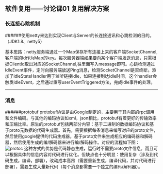 ## 软件复用——讨论课01 复用解决方案

### 长连接心跳机制

######使用netty来达到实现Client与Server的长连接通讯和心跳检测的目的。（JDK1.8、netty5）

基本思路：netty服务端通过一个Map保存所有连接上来的客户端SocketChannel,客户端的Id作为Map的key。每次服务器端如果要向某个客户端发送消息，只需根据ClientId取出对应的SocketChannel,往里面写入message即可。心跳检测通过IdleEvent事件，定时向服务端放送Ping消息，检测SocketChannel是否终断。添加了idleStateHandler用于监听链接idle，如果连接到达idle时间，这个handler会触发idleEvent，之后通过重写userEventTriggered方法，完成idle事件的处理。

----
### 消息
######protobuf
protobuf协议是由Google制定的，主要用于其内部的rpc调用和文件编码。与其他的编码协议如xml，json相比，protobuf有着更好的传输效率和压缩比率。原生的protobuf包括两部分内容：基于二进制的数据编码协议和基于proto元数据的代码生成器。首先，需要根据每条消息来编写对应的proto文件，然后使用google提供的代码生成器，基于proto文件来生成相应的编码器和解码器，然后使用生成的编/解码器来进行编/解码操作。对应的流程如下图：
![protoc](http://pomelo.netease.com/resource/documentImage/protocol/Protobuf_origin.png)
这种方式的优势是代码静态生成，运行时不需要proto文件信息，而且可以根据具体的信息内容对代码进行优化。但缺点也十分明显：使用复杂（涉及到代码生成，编译，部署），改动成本高昂（需要重新生成，编译代码，并对代码进行部署），需要生成大量新代码（每个消息都需要一个独立的编码/解码器）。
<!-----
### 消息压缩
### 消息不遗漏/不重复-->